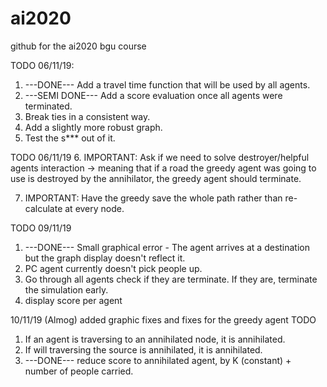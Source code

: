 # ai2020
github for the ai2020 bgu course 

TODO  06/11/19:
1. ---DONE--- Add a travel time function that will be used by all agents.
2. ---SEMI DONE--- Add a score evaluation once all agents were terminated.
3. Break ties in a consistent way.
4. Add a slightly more robust graph.
5. Test the s*** out of it.

TODO 06/11/19
6. IMPORTANT: Ask if we need to solve destroyer/helpful agents interaction -> meaning that if a road the greedy agent was going to use is destroyed by the annihilator, the greedy agent should terminate.

7. IMPORTANT: Have the greedy save the whole path rather than re-calculate at every node.

TODO 09/11/19
1.  ---DONE--- Small graphical error - The agent arrives at a destination but the graph display doesn't reflect it.
2. PC agent currently doesn't pick people up. 
3. Go through all agents check if they are terminate. If they are, terminate the simulation early.
4. display score per agent

10/11/19 (Almog)
added graphic fixes and fixes for the greedy agent
TODO
1. If an agent is traversing to an annihilated node, it is annihilated.
2. If will traversing the source is annihilated, it is annihilated.
3. ---DONE--- reduce score to annihilated agent, by K (constant) + number of people carried.